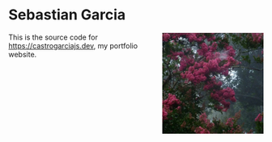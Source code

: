 # Sebastian Garcia

<img src="./public/sebastian.jpg" width="200" align="right" alt="the jsr logo">

This is the source code for https://castrogarciajs.dev, my portfolio website.
